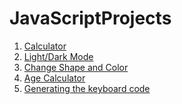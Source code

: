 # JavaScriptProjects
1. [Calculator](https://anchitjulaniya.github.io/JavaScriptProjects/Calculator/)
2. [Light/Dark Mode](https://anchitjulaniya.github.io/JavaScriptProjects/Dark%20Mode/)
3. [Change Shape and Color](https://anchitjulaniya.github.io/JavaScriptProjects/Change%20Shape%20and%20Color/)
4. [Age Calculator](https://anchitjulaniya.github.io/JavaScriptProjects/Age%20Calculator/dist/)
5. [Generating the keyboard code]()
